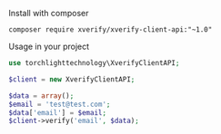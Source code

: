 Install with composer

```
composer require xverify/xverify-client-api:"~1.0"
```

Usage in your project

```php
use torchlighttechnology\XverifyClientAPI;

$client = new XverifyClientAPI;

$data = array();
$email = 'test@test.com';
$data['email'] = $email;
$client->verify('email', $data);
```
